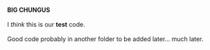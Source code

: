 **BIG CHUNGUS**
<br>
<br>
I *think* this is our **test** code.
<br>
<br>
Good code probably in another folder to be added later... much later.
